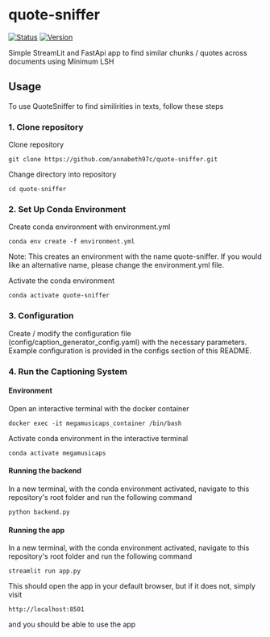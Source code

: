 # quote-sniffer

[![Status](https://img.shields.io/badge/status-in%20development-orange.svg)](https://github.com/annabeth97c/quote-sniffer) [![Version](https://img.shields.io/badge/version-v0.0.1-blue.svg)](https://github.com/annabeth97c/quote-sniffer)

Simple StreamLit and FastApi app to find similar chunks / quotes across documents using Minimum LSH

## Usage

To use QuoteSniffer to find similirities in texts, follow these steps

### 1. Clone repository

Clone repository
```
git clone https://github.com/annabeth97c/quote-sniffer.git
```

Change directory into repository

```
cd quote-sniffer
```

### 2. Set Up Conda Environment

Create conda environment with environment.yml
```
conda env create -f environment.yml
```

Note: This creates an environment with the name quote-sniffer. If you would like an alternative name, please change the environment.yml file.

Activate the conda environment

```
conda activate quote-sniffer
```


### 3. Configuration

Create / modify the configuration file (config/caption_generator_config.yaml) with the necessary parameters. Example configuration is provided in the configs section of this README.

### 4. Run the Captioning System

#### Environment

Open an interactive terminal with the docker container
```
docker exec -it megamusicaps_container /bin/bash
```

Activate conda environment in the interactive terminal
```
conda activate megamusicaps
```

#### Running the backend

In a new terminal, with the conda environment activated, navigate to this repository's root folder and run the following command

```
python backend.py
```

#### Running the app

In a new terminal, with the conda environment activated, navigate to this repository's root folder and run the following command

```
streamlit run app.py
```

This should open the app in your default browser, but if it does not, simply visit 

```
http://localhost:8501
```

and you should be able to use the app
